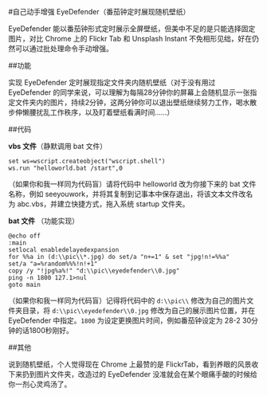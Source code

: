 #自己动手增强 EyeDefender（番茄钟定时展现随机壁纸）

EyeDefender 能以番茄钟形式定时展示全屏壁纸，但美中不足的是只能选择固定图片，对比 Chrome 上的 Flickr Tab 和 Unsplash Instant 不免相形见绌，好在仍然可以通过批处理命令手动增强。

##功能

实现 EyeDefender 定时展现指定文件夹内随机壁纸（对于没有用过 EyeDefender 的同学来说，可以理解为每隔28分钟你的屏幕上会随机显示一张指定文件夹内的图片，持续2分钟，这两分钟你可以退出壁纸继续努力工作，喝水散步伸懒腰扰乱工作秩序，以及盯着壁纸看满时间……）

##代码

**vbs 文件**（静默调用 bat 文件）
```
set ws=wscript.createobject("wscript.shell")
ws.run "helloworld.bat /start",0
```
（如果你和我一样同为代码盲）请将代码中 helloworld 改为你接下来的 bat 文件名称，例如 seeyouwork，并将其复制到记事本中保存退出，将该文本文件改名为 abc.vbs，并建立快捷方式，拖入系统 startup 文件夹。

**bat 文件** （功能实现）
```
@echo off 
:main
setlocal enabledelayedexpansion 
for %%a in (d:\\pic\\*.jpg) do set/a "n+=1" & set "jpg!n!=%%a" 
set/a "a=%random%%%!n!+1" 
copy /y "!jpg%a%!" "d:\\pic\\eyedefender\\0.jpg" 
ping -n 1800 127.1>nul
goto main
```
（如果你和我一样同为代码盲）记得将代码中的 ```d:\\pic\\``` 修改为自己的图片文件夹目录，将 ```d:\\pic\\eyedefender\\0.jpg``` 修改为自己的展示图片位置，并在 EyeDefender 中指定。```1800``` 为设定更换图片时间，例如番茄钟设定为 28-2 30分钟的话1800秒刚好。

##其他

说到随机壁纸，个人觉得现在 Chrome 上最赞的是 FlickrTab，看到养眼的风景收下来扔到图片文件夹，改造过的 EyeDefender 没准就会在某个眼痛手酸的时候给你一剂心灵鸡汤了。